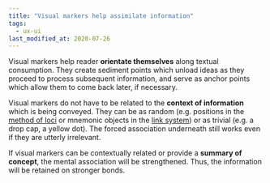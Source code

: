 ```yaml
---
title: "Visual markers help assimilate information"
tags:
  - ux-ui
last_modified_at: 2020-07-26
---
```


Visual markers help reader **orientate themselves** along textual consumption. They create sediment points which unload ideas as they proceed to process subsequent information, and serve as anchor points which allow them to come back later, if necessary.

Visual markers do not have to be related to the **context of information** which is being conveyed. They can be as random (e.g. positions in the [method of loci](https://en.wikipedia.org/wiki/Method_of_loci) or mnemonic objects in the [link system](https://en.wikipedia.org/wiki/Mnemonic_link_system)) or as trivial (e.g. a drop cap, a yellow dot). The forced association underneath still works even if they are utterly irrelevant.

If visual markers can be contextually related or provide a **summary of concept**, the mental association will be strengthened. Thus, the information will be retained on stronger bonds.